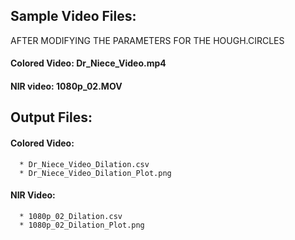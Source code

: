 ## Sample Video Files:

AFTER MODIFYING THE PARAMETERS FOR THE HOUGH.CIRCLES

#### Colored Video: Dr_Niece_Video.mp4
#### NIR video: 1080p_02.MOV

## Output Files:

#### Colored Video: 
      * Dr_Niece_Video_Dilation.csv
      * Dr_Niece_Video_Dilation_Plot.png
      
      
#### NIR Video:
      * 1080p_02_Dilation.csv
      * 1080p_02_Dilation_Plot.png
